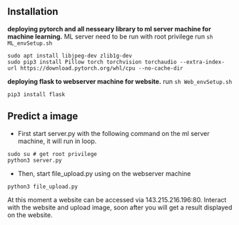 ## Installation 
**deploying pytorch and all nesseary library to ml server machine for machine learning.**
ML server need to be run with root privilege 
run `sh ML_envSetup.sh`
```
sudo apt install libjpeg-dev zlib1g-dev
sudo pip3 install Pillow torch torchvision torchaudio --extra-index-url https://download.pytorch.org/whl/cpu --no-cache-dir
```
**deploying flask to webserver machine for website.**
run `sh Web_envSetup.sh`
```
pip3 install flask
```

## Predict a image

* First start server.py with the following command on the ml server machine, it will run in loop.
```
sudo su # get root privilege
python3 server.py
```
* Then, start file_upload.py using on the webserver machine
```
python3 file_upload.py
```
At this moment a website can be accessed via 143.215.216.196:80.
Interact with the website and upload image, soon after you will get a result displayed on the website.

